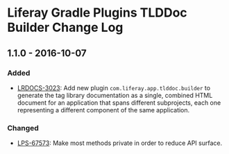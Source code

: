 # Liferay Gradle Plugins TLDDoc Builder Change Log

## 1.1.0 - 2016-10-07

### Added
- [LRDOCS-3023]: Add new plugin `com.liferay.app.tlddoc.builder` to generate the
tag library documentation as a single, combined HTML document for an application
that spans different subprojects, each one representing a different component of
the same application.

### Changed
- [LPS-67573]: Make most methods private in order to reduce API surface.

[LPS-67573]: https://issues.liferay.com/browse/LPS-67573
[LRDOCS-3023]: https://issues.liferay.com/browse/LRDOCS-3023